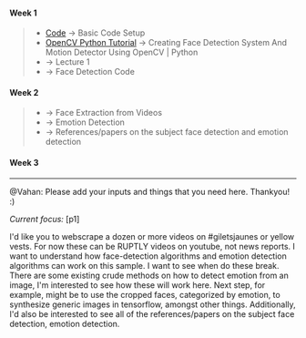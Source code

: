 #### Week 1

> - [Code](https://github.com/anicksaha/ra-2019/tree/master/code) -> Basic Code Setup
> - [OpenCV Python Tutorial](https://www.youtube.com/watch?v=-ZrDjwXZGxI) -> Creating Face Detection System And Motion Detector Using OpenCV | Python
> - [](https://www.youtube.com/playlist?list=PLC1qU-LWwrF64f4QKQT-Vg5Wr4qEE1Zxk) -> Lecture 1
> - []() -> Face Detection Code


#### Week 2

> - []() -> Face Extraction from Videos
> - []() -> Emotion Detection
> - []() -> References/papers on the subject face detection and emotion detection

#### Week 3



---

@Vahan: Please add your inputs and things that you need here. Thankyou! :)

_Current focus:_ [p1]

I'd like you to webscrape a dozen or more videos on #giletsjaunes or yellow vests. For now these can be RUPTLY videos on youtube, not news reports. I want to understand how face-detection algorithms and emotion detection algorithms can work on this sample. I want to see when do these break. There are some existing crude methods on how to detect emotion from an image, I'm interested to see how these will work here. Next step, for example, might be to use the cropped faces, categorized by emotion, to synthesize generic images in tensorflow, amongst other things. Additionally, I'd also be interested to see all of the references/papers on the subject face detection, emotion detection.
